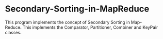 # Secondary-Sorting-in-MapReduce
This program implements the concept of Secondary Sorting in Map-Reduce. This implements the Comparator, Partitioner, Combiner and KeyPair classes.
